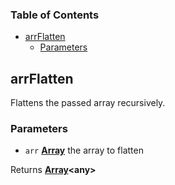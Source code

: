 <!-- Generated by documentation.js. Update this documentation by updating the source code. -->

### Table of Contents

-   [arrFlatten][1]
    -   [Parameters][2]

## arrFlatten

Flattens the passed array recursively.

### Parameters

-   `arr` **[Array][3]** the array to flatten

Returns **[Array][3]&lt;any>** 

[1]: #arrflatten

[2]: #parameters

[3]: https://developer.mozilla.org/docs/Web/JavaScript/Reference/Global_Objects/Array
